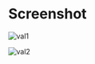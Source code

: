 
# Screenshot

![val1](https://user-images.githubusercontent.com/98895052/198613507-7150e8e7-0f04-4e32-80fe-3d868556b099.jpeg)

![val2](https://user-images.githubusercontent.com/98895052/198613581-97120022-0604-4407-9cb0-fa4f29d96e70.jpeg)
